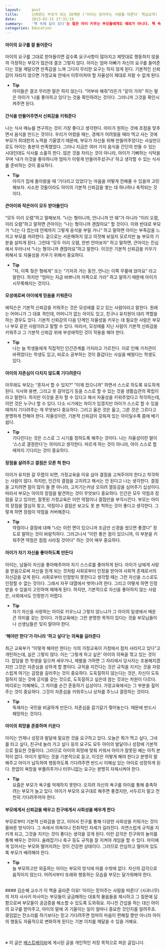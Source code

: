 ```yaml
---
layout:     post
title:      신뢰받는 부모가 되는 10계명 ('아이는 믿어주는 사람들 따른다' 핵심요약)
date:       2013-02-15 17:31:19
summary:    '책 속에 길이 있다'는 말은 아이 키우는 부모들에게도 예외가 아니다. 책 속에는 아이들의 특성과 행동에 따라 어떻게 지도하고 무엇을 가르쳐야 할지 그 방법이 담겨져 있어 좋은 부모가 되는 길을 열어준다. 막무가내식 육아가 아니라 과학적이고 행동으로 실천하는 육아를 통해 아이들에게 존경받는 부모, 신뢰받는 부모가 될 수 있다. 
categories: Education
---
```


#### 아이의 요구를 잘 들어준다
아이의 요구를 그대로 받아들이면 갈수록 요구사항이 많아지고 제멋대로 행동하지 않을까 걱정하는 부모가 많은데 결코 그렇지 않다. 아이는 엄마 아빠가 자신의 요구를 들어준다는 것을 깨달으면 만족감을 느껴 그다지 무리한 요구는 하지 않게 된다. 기본적인 신뢰감이 자라지 않으면 가정교육 안에서 이루어져야 할 자율성이 제대로 자랄 수 없게 된다.

* **Tip**      
아이들은 결코 무리한 말은 하지 않는다. “어부바 해줘”라든가 “같이 가자” 하는 말은 아이가 ‘나를 좋아하고 있다’는 것을 확인하려는 것이다. 그러니까 그것을 확인시켜주면 된다.


#### 간식을 만들어주면서 신뢰감을 키워준다
나는 식사 메뉴를 연구하는 것이 가장 좋다고 생각한다. 아이가 원하는 것에 초점을 맞추면서 음식을 만드는 것이다. 우리가 어렸을 때는, 경제가 어려웠을 때라 먹고 사는 것에 부모가 최대한의 노력을 기울였기 때문에, 부모가 자신을 위해 만들어주었다는 사실만으로도 아이는 충분히 만족했었다. 그러나 지금은 여러 가지 음식을 간단히 만들 수 있는 시대인데도 식사를 소홀히 한다. 많은 것을 차리는 것이 아니라, 아이가 기뻐하는 식탁을 꾸며 ‘내가 이것을 좋아하니까 엄마가 이렇게 만들어주셨구나’ 하고 생각할 수 있는 식사를 준비하는 것이 중요하다.

* **Tip**      
아이가 집에 돌아왔을 때 ‘기다리고 있었다’는 마음을 어떻게 전해줄 수 있을까 고민해보자. 사소한 것들이라도 아이의 기본적 신뢰감을 쌓는 데 하나하나 축적되는 것이다.


#### 큰아이와 작은아이 모두 받아들인다
“모두 이리 오렴”하고 말해보자. “너는 형이니까, 언니니까 안 돼”가 아니라 “이리 오렴, 이리 오렴”하고 말하면 큰아이는 “나는 형이니까 괜찮아요” 할 것이다. 이와 반대로 부모가 “너는 다 컸는데 언제까지 그렇게 응석을 부릴 거니” 하고 말하면 아이는 부족감을 느끼고 부모를 꺼려한다. 겉으로는 서운해하지 않고 의젓해 보일지 모르지만 늘 부모의 기분을 살피게 된다. 그런데 “모두 이리 오렴, 한번 안아보자” 하고 말하면, 큰아이는 진심에서 우러나서 “나는 형이니까 괜찮아요”하고 말한다. 이것은 기본적 신뢰감을 키우기 위해서 또 자율성을 키우기 위해서 중요하다.

* **Tip**      
“자, 이쪽 젖은 형에게” 또는 “기저귀 가는 동안, 언니는 이쪽 무릎에 앉아요” 라고 말한다. 하지만 “엄마는 지금 바쁘니까 저쪽으로 가라” 하고 말하기 때문에 아이가 시무룩해지는 것이다.


#### 모성애로써 아이에게 믿음을 키워준다
에릭슨은 기본적 신뢰감을 키워주는 것은 모성애를 갖고 있는 사람이라고 말한다. 원래는 어머니가 그 대표 격인데, 어머니가 없는 아이도 있고, 친구나 유치원이 대리 역할을 하는 경우도 있다. 기본적 신뢰감의 다음 단계인 자율성을 키우는 데 필요한 사람은 부모나 부모 같은 사람이라고 말할 수 있다. 따라서, 모성애를 지닌 사람이 기본적 신뢰감을 키워주고 그 기본적 신뢰감 위에 부성애적인 것이 작용을 해야 한다.

* **Tip**      
나는 늘 학생들에게 직접적인 인간관계를 가지라고 가르친다. 이로 인해 가치관이 바뀌었다는 학생도 있고, 비로소 공부하는 것이 즐겁다는 사실을 배웠다는 학생도 있다.


#### 아이의 자존심이 다치지 않도록 기다려준다
아무래도 부모는 “혼자서 할 수 있지?” “이제 컸으니까” 하면서 스스로 하도록 유도하게 된다. 식사와 용변, 그리고 옷 갈아입기 등을 스스로 할 수 있는 것을 생활습관의 확립이라고 말한다. 하지만 이것을 혼자 할 수 있다고 해서 자율성을 키워주었다고 착각하는데, 이런 것은 누구나 할 수 있다. 다소 시기에는 차이가 있겠지만 아이가 스스로 할 수 있을 때까지 기다려주는 게 무엇보다 중요하다. 그리고 옳은 것은 옳고, 그른 것은 그르다고 분명하게 전해야 한다. 자율성이란, 기본적 신뢰감이 갖춰져 있는 아이일수록 몸에 배기 쉽다.

* **Tip**      
기다린다는 것은 스스로 그 시기를 정하도록 해주는 것이다. 나는 자율성이란 말이 ‘스스로 결정한다’는 의미라고 생각한다. 따르게 하는 것이 아니라, 아이 스스로 할 때까지 기다리는 것이 중요하다.


#### 장점을 살려주고 결점은 모른 척 한다
아이가 유치원 갈 무렵이 되면, 가정교육을 이유 삼아 결점을 고쳐주어야 한다고 착각하는 사람이 많다. 하지만, 인간의 결점을 고치려고 해서는 안 된다고 나는 생각한다. 결점을 고치려면 힘이 많이 들 뿐 아니라, 고치기는커녕 오히려 열등감을 심어주기 십상이다. 따라서 부모는 아이의 장점을 발견하는 것이 무엇보다 중요하다. 인간은 모두 약점과 장점을 갖고 있지만, 잘못된 가정교육은 이런 약점이나 결점만을 부각시킨다. 부모는 아이의 장점을 열심히 찾고, 약점이나 결점은 보고도 못 본 척하는 것이 좋다고 생각한다. 그렇게 하면 장점이 약점을 커버해준다.

* **Tip**      
약점이나 결점에 대해 “너는 이런 면이 있으니까 조금만 신경을 썼으면 좋겠다” 정도로 말하는 것이 바람직하다. 그러고나서 “이런 좋은 점이 있으니까, 이 부분을 키워주면 약점은 점점 사라질 것이다” 하는 것이 매우 중요하다.


#### 아이가 자기 자신을 좋아하도록 만든다
아이는, 남들이 자신을 좋아해주어야 자기 스스로를 좋아하게 된다. 아이가 남에게 사랑을 받음으로써 자신을 믿게 되는 것처럼 사회로부터 인정을 받아야 사회적 존재로서의 자신감을 갖게 된다. 사회로부터 인정받지 못한다고 생각할 때는 그런 자신을 스스로도 인정할 수 없는 것이다. 그래서 자꾸 대열에서 벗어나려 한다. 그리고 어떻게 하면 인정받을 수 있을지 고민하며 헤매게 된다. 하지만, 기본적으로 자신을 좋아하지 않는 사람은, 사회에서도 인정받기 어렵다.

* **Tip**      
자기 자신을 사랑하는 아이로 키우느냐 그렇지 않느냐가 그 아이의 일생에서 매운 큰 의미를 갖는 것이다. 가정교육에는 그런 분명한 목적이 있다는 것을 부모님들이나 선생님들은 잊지 말아야 한다.


#### ‘해야만 한다’가 아니라 ‘하고 싶다’는 의욕을 길러준다
최근 교육부가 “이렇게 해야만 한다는 식의 가정교육이 가정에서 점차 사라지고 있다”고 개탄하는데, 실은 그렇지 않다. 이는 ‘그렇게 하고 싶은’ 아이의 의욕을 꺾고 있는 것이다. 잡담을 한 학생을 일으켜 세우거나, 체벌을 가하면 그 자리에서 당사자는 조용해지겠지만 그것은 자존심을 상하게 할 뿐이다. 규칙을 지킨다는 것은 규칙을 지키는 것을 자랑스럽게 여기는 감정을 길러주는 것이 중요하다. 도둑질하지 않는다는 것은, 자신이 도둑질하지 않는 것에 긍지를 갖는 것으로, 도둑질하고 싶은데 참는 것과는 차원이 다르다. 머리로는 이해해도, 그 차이를 순간 혼동하기 십상이다. 가정교육에서는 그 부분을 짚어주는 것이 중요하다. 그것이 자존심을 키워주느냐 상처를 주느냐 결정하는 것이다.

* **Tip**      
독재자는 국민을 비굴하게 만든다. 자존심을 갈기갈기 찢어놓는다. 때문에 반드시 패망하는 것이다.


#### 아이의 희망을 존중하며 키운다
아이는 언제나 성장과 발달에 필요한 것을 요구하고 있다. 오늘은 뭐가 먹고 싶다, 그네를 타고 싶다, 친구네 놀러 가고 싶다 등의 요구도 모두 아이의 발달이나 성장에 기본적으로 필요한 것들이다. 그러므로 아이의 희망에 맞춰 키워서 아이가 잘못된 예는 아직 본 적이 없다. 아이가 말하는 것을 기본적으로 듣고, 이것은 어떻게 해야 한다고 분명히 말해주고 아이가 납득하여 행동하도록 기다려주면 반드시 이해심 있는 아이로 성장하게 된다. 한없이 욕망을 부풀려주거나 터무니없는 요구는 분명히 자제시켜야 한다.

* **Tip**      
요즘은 부모가 욕구를 억제하지 못한다. 오히려 자신의 욕구를 아이를 통해 충족하려는 부모가 늘고 있다. 아이가 부모의 요구대로 해주면 좋겠지만, 서두르지 말고 천천히 기다려주어야 한다.


#### 부모에게서 신뢰감을 배우고 친구에게서 사회성을 배우게 한다
부모로부터 기본적 신뢰감을 얻고, 이어서 친구를 통해 다양한 사회성을 키워가는 것이 올바른 방식이다. 그 속에서 의욕이나 진취적인 자세가 길러진다. 자연스럽게 규칙을 지키게 되고, 그것을 지키는 것이 좋다는 생각을 갖게 된다. 이런 감각은 친구와의 놀이를 통해 배우는 것이다. 술래잡기나 축구 등도 규칙을 잘 지켜야 게임을 할 수 있다. 아이에게 있어서는 부모와 떨어지려는 것이 건강한 상태이다. 그러므로 안심하고 떨어져 있도록 부모가 배려해야 한다.

* **Tip**      
늘 부모하고만 외출하는 아이는 부모의 방식에 따를 수밖에 없다. 자신의 감각으로 움직이지 않는다. 어려서부터 또래와 행동하는 모습을 부모는 달가워해야 한다.


<br />
#### 김순혜 교수가 이 책을 골라준 이유!	
‘아이는 믿어주는 사람을 따른다’ (사과나무)의 저자 사사키 마사미는 부모들이 궁금해하는 대표적 물음들을 제시하고 그 질문에 답함으로써 부모들이 궁금증을 해소할 수 있도록 도와줘요. 지나친 간섭을 하는 대신 아이의 요구를 받아주고, 아이의 말에 귀 기울이는 일이 얼마나 중요한 것인지를 알려주죠. 끊임없는 잔소리를 하기보다는 믿고 기다려주면 엄마의 마음이 편해질 뿐만 아니라 아이의 행동도 자율적으로 변화하게 된다는 기본 이치를 깨달을 수 있을 거예요. 


<br /><br />
※ 이 글은 [베스트베이비](http://www.ibestbaby.co.kr)에 게시된 글을 개인적인 저장 목적으로 퍼온 글입니다.
